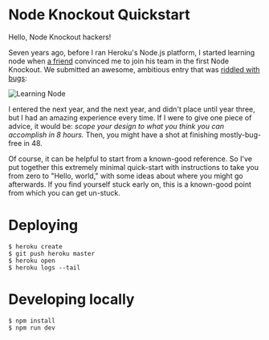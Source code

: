 # Node Knockout Quickstart

Hello, Node Knockout hackers!

Seven years ago, before I ran Heroku's Node.js platform, I started learning node when [a friend](https://github.com/aheckmann) convinced me to join his team in the first Node Knockout.
We submitted an awesome, ambitious entry that was [riddled with bugs](https://github.com/aheckmann/Nodal-Kombat):

![Learning Node](https://pbs.twimg.com/media/DNzVMB3W4AAfg5v.jpg:large)

I entered the next year, and the next year, and didn't place until year three, but I had an amazing experience every time.
If I were to give one piece of advice, it would be:
*scope your design to what you think you can accomplish in 8 hours.*
Then, you might have a shot at finishing mostly-bug-free in 48.

Of course, it can be helpful to start from a known-good reference.
So I've put together this extremely minimal quick-start with instructions to take you from zero
to "Hello, world," with some ideas about where you might go afterwards.
If you find yourself stuck early on, this is a known-good point from which you can get un-stuck.

# Deploying

```
$ heroku create
$ git push heroku master
$ heroku open
$ heroku logs --tail
```

# Developing locally

```
$ npm install
$ npm run dev
```
